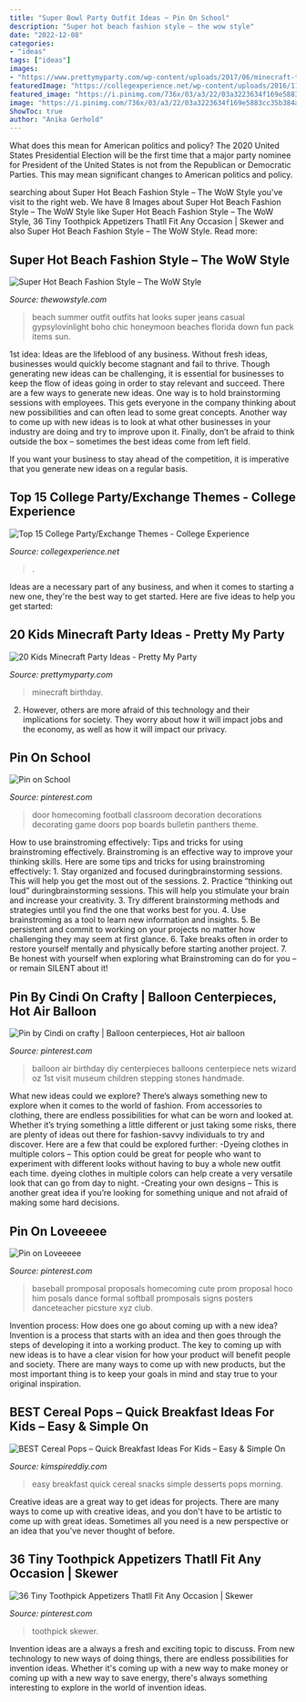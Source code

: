 ```yaml
---
title: "Super Bowl Party Outfit Ideas ~ Pin On School"
description: "Super hot beach fashion style – the wow style"
date: "2022-12-08"
categories:
- "ideas"
tags: ["ideas"]
images:
- "https://www.prettymyparty.com/wp-content/uploads/2017/06/minecraft-tnt-birthday-cake.jpg"
featuredImage: "https://collegexperience.net/wp-content/uploads/2016/11/college-party-themes.jpg"
featured_image: "https://i.pinimg.com/736x/03/a3/22/03a3223634f169e5883cc35b384a988f--balloon-party-balloon-ideas.jpg"
image: "https://i.pinimg.com/736x/03/a3/22/03a3223634f169e5883cc35b384a988f--balloon-party-balloon-ideas.jpg"
ShowToc: true
author: "Anika Gerhold"
---
```



What does this mean for American politics and policy?
The 2020 United States Presidential Election will be the first time that a major party nominee for President of the United States is not from the Republican or Democratic Parties. This may mean significant changes to American politics and policy.

	

		
searching about Super Hot Beach Fashion Style – The WoW Style you've visit to the right web. We have 8 Images about Super Hot Beach Fashion Style – The WoW Style like Super Hot Beach Fashion Style – The WoW Style, 36 Tiny Toothpick Appetizers Thatll Fit Any Occasion | Skewer and also Super Hot Beach Fashion Style – The WoW Style. Read more:
		
    
## Super Hot Beach Fashion Style – The WoW Style

<img loading=lazy src="http://thewowstyle.com/wp-content/uploads/2014/10/Cute-beach-outfit.jpg" onerror="this.onerror=null;this.src='https://tse2.mm.bing.net/th?id=OIP.xK26bpgRQfvQasB57xrdvAHaLH&amp;pid=15.1';" alt="Super Hot Beach Fashion Style – The WoW Style">

_Source: thewowstyle.com_

>beach summer outfit outfits hat looks super jeans casual gypsylovinlight boho chic honeymoon beaches florida down fun pack items sun. 

	

1st idea:
Ideas are the lifeblood of any business. Without fresh ideas, businesses would quickly become stagnant and fail to thrive. Though generating new ideas can be challenging, it is essential for businesses to keep the flow of ideas going in order to stay relevant and succeed.
There are a few ways to generate new ideas. One way is to hold brainstorming sessions with employees. This gets everyone in the company thinking about new possibilities and can often lead to some great concepts. Another way to come up with new ideas is to look at what other businesses in your industry are doing and try to improve upon it. Finally, don’t be afraid to think outside the box – sometimes the best ideas come from left field.

If you want your business to stay ahead of the competition, it is imperative that you generate new ideas on a regular basis.

    
## Top 15 College Party/Exchange Themes - College Experience

<img loading=lazy src="https://collegexperience.net/wp-content/uploads/2016/11/college-party-themes.jpg" onerror="this.onerror=null;this.src='https://tse2.mm.bing.net/th?id=OIP.eE2_LvFUJN9763tQSgHmGAHaEo&amp;pid=15.1';" alt="Top 15 College Party/Exchange Themes - College Experience">

_Source: collegexperience.net_

>. 

	

Ideas are a necessary part of any business, and when it comes to starting a new one, they're the best way to get started. Here are five ideas to help you get started: 

    
## 20 Kids Minecraft Party Ideas - Pretty My Party

<img loading=lazy src="https://www.prettymyparty.com/wp-content/uploads/2017/06/minecraft-tnt-birthday-cake.jpg" onerror="this.onerror=null;this.src='https://tse1.mm.bing.net/th?id=OIP.Nf86K4GDwO6erSl9Yl5JygHaJ3&amp;pid=15.1';" alt="20 Kids Minecraft Party Ideas - Pretty My Party">

_Source: prettymyparty.com_

>minecraft birthday. 

	

2. However, others are more afraid of this technology and their implications for society. They worry about how it will impact jobs and the economy, as well as how it will impact our privacy. 

    
## Pin On School

<img loading=lazy src="https://i.pinimg.com/736x/0a/a3/d1/0aa3d1b98cd42b0cfc00cf5eecd35091.jpg" onerror="this.onerror=null;this.src='https://tse1.mm.bing.net/th?id=OIP.FawsB4Fnnvj4kTtOS7knXwHaJ4&amp;pid=15.1';" alt="Pin on School">

_Source: pinterest.com_

>door homecoming football classroom decoration decorations decorating game doors pop boards bulletin panthers theme. 

	

How to use brainstroming effectively: Tips and tricks for using brainstroming effectively.
Brainstroming is an effective way to improve your thinking skills. Here are some tips and tricks for using brainstroming effectively: 1. Stay organized and focused duringbrainstorming sessions. This will help you get the most out of the sessions. 2. Practice “thinking out loud” duringbrainstorming sessions. This will help you stimulate your brain and increase your creativity. 3. Try different brainstorming methods and strategies until you find the one that works best for you. 4. Use brainstroming as a tool to learn new information and insights. 5. Be persistent and commit to working on your projects no matter how challenging they may seem at first glance. 6. Take breaks often in order to restore yourself mentally and physically before starting another project. 7. Be honest with yourself when exploring what Brainstroming can do for you – or remain SILENT about it!

    
## Pin By Cindi On Crafty | Balloon Centerpieces, Hot Air Balloon

<img loading=lazy src="https://i.pinimg.com/736x/03/a3/22/03a3223634f169e5883cc35b384a988f--balloon-party-balloon-ideas.jpg" onerror="this.onerror=null;this.src='https://tse2.mm.bing.net/th?id=OIP.pgX2As-BiQzYibKgzeFc5AHaJ7&amp;pid=15.1';" alt="Pin by Cindi on crafty | Balloon centerpieces, Hot air balloon">

_Source: pinterest.com_

>balloon air birthday diy centerpieces balloons centerpiece nets wizard oz 1st visit museum children stepping stones handmade. 

	

What new ideas could we explore?
There’s always something new to explore when it comes to the world of fashion. From accessories to clothing, there are endless possibilities for what can be worn and looked at. Whether it’s trying something a little different or just taking some risks, there are plenty of ideas out there for fashion-savvy individuals to try and discover. Here are a few that could be explored further: 
-Dyeing clothes in multiple colors – This option could be great for people who want to experiment with different looks without having to buy a whole new outfit each time. dyeing clothes in multiple colors can help create a very versatile look that can go from day to night. 
-Creating your own designs – This is another great idea if you’re looking for something unique and not afraid of making some hard decisions.

    
## Pin On Loveeeee

<img loading=lazy src="https://i.pinimg.com/736x/45/8c/06/458c06edea28826a0dc495d900a02d03--baseball-promposal-for-her-promposal-ideas-for-him.jpg" onerror="this.onerror=null;this.src='https://tse1.mm.bing.net/th?id=OIP._Hm7oC-H9Duo76CYFcfmuQHaLG&amp;pid=15.1';" alt="Pin on Loveeeee">

_Source: pinterest.com_

>baseball promposal proposals homecoming cute prom proposal hoco him posals dance formal softball promposals signs posters danceteacher picsture xyz club. 

	

Invention process: How does one go about coming up with a new idea?
Invention is a process that starts with an idea and then goes through the steps of developing it into a working product. The key to coming up with new ideas is to have a clear vision for how your product will benefit people and society. There are many ways to come up with new products, but the most important thing is to keep your goals in mind and stay true to your original inspiration.

    
## BEST Cereal Pops – Quick Breakfast Ideas For Kids – Easy &amp; Simple On

<img loading=lazy src="https://kimspireddiy.com/wp-content/uploads/2020/02/double-chocolate-cereal-pops-1-1.jpg" onerror="this.onerror=null;this.src='https://tse4.mm.bing.net/th?id=OIP.CkwNuIOzkgzK7nZHdJzCIwHaLH&amp;pid=15.1';" alt="BEST Cereal Pops – Quick Breakfast Ideas For Kids – Easy &amp; Simple On">

_Source: kimspireddiy.com_

>easy breakfast quick cereal snacks simple desserts pops morning. 

	

Creative ideas are a great way to get ideas for projects. There are many ways to come up with creative ideas, and you don't have to be artistic to come up with great ideas. Sometimes all you need is a new perspective or an idea that you've never thought of before.

    
## 36 Tiny Toothpick Appetizers Thatll Fit Any Occasion | Skewer

<img loading=lazy src="https://i.pinimg.com/736x/d1/18/f1/d118f1c03db2846d386df56ed23d8e92.jpg" onerror="this.onerror=null;this.src='https://tse4.mm.bing.net/th?id=OIP.b1zekhfnm9DJa5uXO362QAHaK4&amp;pid=15.1';" alt="36 Tiny Toothpick Appetizers Thatll Fit Any Occasion | Skewer">

_Source: pinterest.com_

>toothpick skewer. 

	

Invention ideas are a always a fresh and exciting topic to discuss. From new technology to new ways of doing things, there are endless possibilities for invention ideas. Whether it's coming up with a new way to make money or coming up with a new way to save energy, there's always something interesting to explore in the world of invention ideas.

